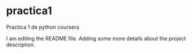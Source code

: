 # practica1
Practica 1 de python coursera

I am editing the README file. Adding some more details about the project description.
